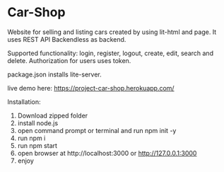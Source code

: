 # Car-Shop

Website for selling and listing cars created by using lit-html and page. It uses REST API Backendless as backend.

Supported functionality: login, register, logout, create, edit, search and delete.
Authorization for users uses token.

package.json installs lite-server.


live demo here: https://project-car-shop.herokuapp.com/

Installation:

1. Download zipped folder
2. install node.js
3. open command prompt or terminal and run npm init -y
4. run npm i
5. run npm start
6. open browser at http://localhost:3000 or http://127.0.0.1:3000
7. enjoy
